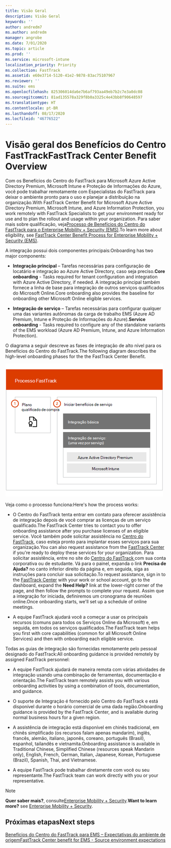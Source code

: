 ```yaml
---
title: Visão Geral
description: Visão Geral
keywords: ''
author: andredm7
ms.author: andredm
manager: angrobe
ms.date: 7/01/2020
ms.topic: article
ms.prod: ''
ms.service: microsoft-intune
localization_priority: Priority
ms.collection: FastTrack
ms.assetid: e60e3714-5120-41e2-9878-83ac75107967
ms.reviewer: ''
ms.suite: ems
ms.openlocfilehash: 825306014da6e7b6af793aa49eb7b2c7e3a0dc08
ms.sourcegitcommit: 81ad135578a329f8b0a3325c4e43bb8f90648597
ms.translationtype: HT
ms.contentlocale: pt-BR
ms.lasthandoff: 08/17/2020
ms.locfileid: "46776522"
---
```

# <a name="fasttrack-center-benefit-overview"></a><span data-ttu-id="7aea4-103">Visão geral dos Benefícios do Centro FastTrack</span><span class="sxs-lookup"><span data-stu-id="7aea4-103">FastTrack Center Benefit Overview</span></span>

<span data-ttu-id="7aea4-104">Com os Benefícios do Centro do FastTrack para Microsoft Azure Active Directory Premium, Microsoft Intune e Proteção de Informações do Azure, você pode trabalhar remotamente com Especialistas do FastTrack para deixar o ambiente pronto para o uso e planejar a distribuição na organização.</span><span class="sxs-lookup"><span data-stu-id="7aea4-104">With FastTrack Center Benefit for Microsoft Azure Active Directory Premium, Microsoft Intune, and Azure Information Protection, you work remotely with FastTrack Specialists to get your environment ready for use and to plan the rollout and usage within your organization.</span></span> <span data-ttu-id="7aea4-105">Para saber mais sobre qualificação, veja[Processo de Benefícios do Centro do FastTrack para o Enterprise Mobility + Security (EMS)](EMS-fasttrack-process.md).</span><span class="sxs-lookup"><span data-stu-id="7aea4-105">To learn more about eligibility, see [FastTrack Center Benefit Process for Enterprise Mobility + Security (EMS)](EMS-fasttrack-process.md).</span></span>

<span data-ttu-id="7aea4-106">A integração possui dois componentes principais:</span><span class="sxs-lookup"><span data-stu-id="7aea4-106">Onboarding has two major components:</span></span>

-   <span data-ttu-id="7aea4-107">**Integração principal** – Tarefas necessárias para configuração de locatário e integração ao Azure Active Directory, caso seja preciso.</span><span class="sxs-lookup"><span data-stu-id="7aea4-107">**Core onboarding** - Tasks required for tenant configuration and integration with Azure Active Directory, if needed.</span></span> <span data-ttu-id="7aea4-108">A integração principal também fornece a linha de base para integração de outros serviços qualificados do Microsoft Online.</span><span class="sxs-lookup"><span data-stu-id="7aea4-108">Core onboarding also provides the baseline for onboarding other Microsoft Online eligible services.</span></span>

-   <span data-ttu-id="7aea4-109">**Integração de serviço** – Tarefas necessárias para configurar qualquer uma das variantes autônomas da carga de trabalho EMS (Azure AD Premium, Intune e Proteção de Informações do Azure).</span><span class="sxs-lookup"><span data-stu-id="7aea4-109">**Service onboarding** - Tasks required to configure any of the standalone variants of the EMS workload (Azure AD Premium, Intune, and Azure Information Protection).</span></span>

<span data-ttu-id="7aea4-110">O diagrama a seguir descreve as fases de integração de alto nível para os Benefícios do Centro do FastTrack.</span><span class="sxs-lookup"><span data-stu-id="7aea4-110">The following diagram describes the high-level onboarding phases for the the FastTrack Center Benefit.</span></span>

![As fases de integração de alto nível do uso dos Benefícios do Centro do FastTrack](./media/ft-onboarding-process.png)

<span data-ttu-id="7aea4-112">Veja como o processo funciona:</span><span class="sxs-lookup"><span data-stu-id="7aea4-112">Here's how the process works:</span></span>

- <span data-ttu-id="7aea4-113">O Centro do FastTrack tenta entrar em contato para oferecer assistência de integração depois de você comprar as licenças de um serviço qualificado.</span><span class="sxs-lookup"><span data-stu-id="7aea4-113">The FastTrack Center tries to contact you to offer onboarding assistance after you purchase licenses of an eligible service.</span></span> <span data-ttu-id="7aea4-114">Você também pode solicitar assistência no [Centro do FastTrack](https://go.microsoft.com/fwlink/?linkid=780698), caso esteja pronto para implantar esses serviços para sua organização.</span><span class="sxs-lookup"><span data-stu-id="7aea4-114">You can also request assistance from the [FastTrack Center](https://go.microsoft.com/fwlink/?linkid=780698) if you're ready to deploy these services for your organization.</span></span> <span data-ttu-id="7aea4-115">Para solicitar assistência, entre no site do [Centro do FastTrack ](https://go.microsoft.com/fwlink/?linkid=780698) com sua conta corporativa ou de estudante. Vá para o painel, expanda o link **Precisa de Ajuda?** no canto inferior direito da página e, em seguida, siga as instruções para concluir sua solicitação.</span><span class="sxs-lookup"><span data-stu-id="7aea4-115">To request assistance, sign in to the [FastTrack Center](https://go.microsoft.com/fwlink/?linkid=780698) with your work or school account, go to the dashboard, expand the **Need Help?** link at the lower-right corner of the page, and then follow the prompts to complete your request.</span></span> <span data-ttu-id="7aea4-116">Assim que a integração for iniciada, definiremos um cronograma de reuniões online.</span><span class="sxs-lookup"><span data-stu-id="7aea4-116">Once onboarding starts, we'll set up a schedule of online meetings.</span></span>

-   <span data-ttu-id="7aea4-117">A equipe FastTrack ajudará você a começar a usar os principais recursos (comuns para todos os Serviços Online da Microsoft) e, em seguida, em todos os serviços qualificados.</span><span class="sxs-lookup"><span data-stu-id="7aea4-117">The FastTrack team helps you first with core capabilities (common for all Microsoft Online Services) and then with onboarding each eligible service.</span></span>

<span data-ttu-id="7aea4-118">Todas as guias de integração são fornecidas remotamente pelo pessoal designado do FastTrack:</span><span class="sxs-lookup"><span data-stu-id="7aea4-118">All onboarding guidance is provided remotely by assigned FastTrack personnel:</span></span>

-   <span data-ttu-id="7aea4-119">A equipe FastTrack ajudará de maneira remota com várias atividades de integração usando uma combinação de ferramentas, documentação e orientação.</span><span class="sxs-lookup"><span data-stu-id="7aea4-119">The FastTrack team remotely assists you with various onboarding activities by using a combination of tools, documentation, and guidance.</span></span>

-   <span data-ttu-id="7aea4-120">O suporte de Integração é fornecido pelo Centro do FastTrack e está disponível durante o horário comercial de uma dada região.</span><span class="sxs-lookup"><span data-stu-id="7aea4-120">Onboarding guidance is provided by the FastTrack Center, and is available during normal business hours for a given region.</span></span>

-   <span data-ttu-id="7aea4-121">A assistência de integração está disponível em chinês tradicional, em chinês simplificado (os recursos falam apenas mandarim), inglês, francês, alemão, italiano, japonês, coreano, português (Brasil), espanhol, tailandês e vietnamita.</span><span class="sxs-lookup"><span data-stu-id="7aea4-121">Onboarding assistance is available in Traditional Chinese, Simplified Chinese (resources speak Mandarin only), English, French, German, Italian, Japanese, Korean, Portuguese (Brazil), Spanish, Thai, and Vietnamese.</span></span>

-   <span data-ttu-id="7aea4-122">A equipe FastTrack pode trabalhar diretamente com você ou seu representante.</span><span class="sxs-lookup"><span data-stu-id="7aea4-122">The FastTrack team can work directly with you or your representative.</span></span>

> [!NOTE]
> <span data-ttu-id="7aea4-123">**Quer saber mais?**, consulte[Enterprise Mobility + Security](https://www.microsoft.com/cloud-platform/enterprise-mobility).</span><span class="sxs-lookup"><span data-stu-id="7aea4-123">**Want to learn more?** see [Enterprise Mobility + Security](https://www.microsoft.com/cloud-platform/enterprise-mobility).</span></span>

## <a name="next-steps"></a><span data-ttu-id="7aea4-124">Próximas etapas</span><span class="sxs-lookup"><span data-stu-id="7aea4-124">Next steps</span></span>

[<span data-ttu-id="7aea4-125">Benefícios do Centro do FastTrack para EMS – Expectativas do ambiente de origem</span><span class="sxs-lookup"><span data-stu-id="7aea4-125">FastTrack Center benefit for EMS - Source environment expectations</span></span>](EMS-source-environment-expectations.md)


